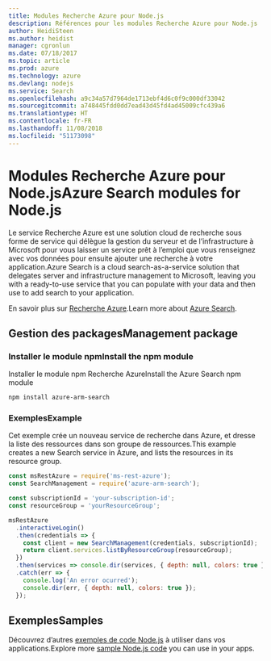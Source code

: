 ```yaml
---
title: Modules Recherche Azure pour Node.js
description: Références pour les modules Recherche Azure pour Node.js
author: HeidiSteen
ms.author: heidist
manager: cgronlun
ms.date: 07/18/2017
ms.topic: article
ms.prod: azure
ms.technology: azure
ms.devlang: nodejs
ms.service: Search
ms.openlocfilehash: a9c34a57d7964de1713ebf4d6c0f9c000df33042
ms.sourcegitcommit: a748445fdd0dd7ead43d45fd4ad45009cfc439a6
ms.translationtype: HT
ms.contentlocale: fr-FR
ms.lasthandoff: 11/08/2018
ms.locfileid: "51173098"
---
```

# <a name="azure-search-modules-for-nodejs"></a><span data-ttu-id="d215e-103">Modules Recherche Azure pour Node.js</span><span class="sxs-lookup"><span data-stu-id="d215e-103">Azure Search modules for Node.js</span></span>

<span data-ttu-id="d215e-104">Le service Recherche Azure est une solution cloud de recherche sous forme de service qui délègue la gestion du serveur et de l’infrastructure à Microsoft pour vous laisser un service prêt à l’emploi que vous renseignez avec vos données pour ensuite ajouter une recherche à votre application.</span><span class="sxs-lookup"><span data-stu-id="d215e-104">Azure Search is a cloud search-as-a-service solution that delegates server and infrastructure management to Microsoft, leaving you with a ready-to-use service that you can populate with your data and then use to add search to your application.</span></span>

<span data-ttu-id="d215e-105">En savoir plus sur [Recherche Azure](https://docs.microsoft.com/azure/search/search-what-is-azure-search).</span><span class="sxs-lookup"><span data-stu-id="d215e-105">Learn more about [Azure Search](https://docs.microsoft.com/azure/search/search-what-is-azure-search).</span></span>

## <a name="management-package"></a><span data-ttu-id="d215e-106">Gestion des packages</span><span class="sxs-lookup"><span data-stu-id="d215e-106">Management package</span></span>

### <a name="install-the-npm-module"></a><span data-ttu-id="d215e-107">Installer le module npm</span><span class="sxs-lookup"><span data-stu-id="d215e-107">Install the npm module</span></span>

<span data-ttu-id="d215e-108">Installer le module npm Recherche Azure</span><span class="sxs-lookup"><span data-stu-id="d215e-108">Install the Azure Search npm module</span></span>

```bash
npm install azure-arm-search
```

### <a name="example"></a><span data-ttu-id="d215e-109">Exemples</span><span class="sxs-lookup"><span data-stu-id="d215e-109">Example</span></span>

<span data-ttu-id="d215e-110">Cet exemple crée un nouveau service de recherche dans Azure, et dresse la liste des ressources dans son groupe de ressources.</span><span class="sxs-lookup"><span data-stu-id="d215e-110">This example creates a new Search service in Azure, and lists the resources in its resource group.</span></span>

```javascript
const msRestAzure = require('ms-rest-azure');
const SearchManagement = require('azure-arm-search');

const subscriptionId = 'your-subscription-id';
const resourceGroup = 'yourResourceGroup';

msRestAzure
  .interactiveLogin()
  .then(credentials => {
    const client = new SearchManagement(credentials, subscriptionId);
    return client.services.listByResourceGroup(resourceGroup);
  })
  .then(services => console.dir(services, { depth: null, colors: true }))
  .catch(err => {
    console.log('An error ocurred');
    console.dir(err, { depth: null, colors: true });
  });
```

## <a name="samples"></a><span data-ttu-id="d215e-111">Exemples</span><span class="sxs-lookup"><span data-stu-id="d215e-111">Samples</span></span>

<span data-ttu-id="d215e-112">Découvrez d’autres [exemples de code Node.js](https://azure.microsoft.com/resources/samples/?platform=nodejs) à utiliser dans vos applications.</span><span class="sxs-lookup"><span data-stu-id="d215e-112">Explore more [sample Node.js code](https://azure.microsoft.com/resources/samples/?platform=nodejs) you can use in your apps.</span></span>

